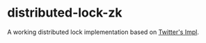 # distributed-lock-zk
A working distributed lock implementation based on [Twitter's Impl](https://github.com/twitter/commons/blob/master/src/java/com/twitter/common/zookeeper/DistributedLockImpl.java).
